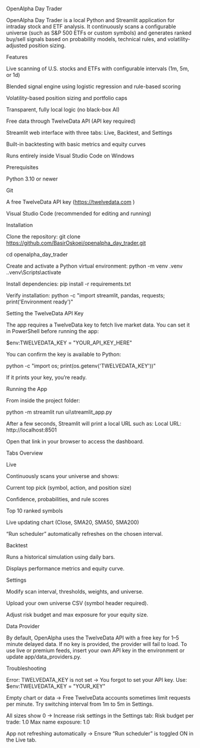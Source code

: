 OpenAlpha Day Trader

OpenAlpha Day Trader is a local Python and Streamlit application for intraday stock and ETF analysis.
It continuously scans a configurable universe (such as S&P 500 ETFs or custom symbols) and generates ranked buy/sell signals based on probability models, technical rules, and volatility-adjusted position sizing.

Features

Live scanning of U.S. stocks and ETFs with configurable intervals (1m, 5m, or 1d)

Blended signal engine using logistic regression and rule-based scoring

Volatility-based position sizing and portfolio caps

Transparent, fully local logic (no black-box AI)

Free data through TwelveData API (API key required)

Streamlit web interface with three tabs: Live, Backtest, and Settings

Built-in backtesting with basic metrics and equity curves

Runs entirely inside Visual Studio Code on Windows

Prerequisites

Python 3.10 or newer

Git

A free TwelveData API key (https://twelvedata.com
)

Visual Studio Code (recommended for editing and running)

Installation

Clone the repository:
git clone https://github.com/BasirOskoei/openalpha_day_trader.git

cd openalpha_day_trader

Create and activate a Python virtual environment:
python -m venv .venv
..venv\Scripts\activate

Install dependencies:
pip install -r requirements.txt

Verify installation:
python -c "import streamlit, pandas, requests; print('Environment ready')"

Setting the TwelveData API Key

The app requires a TwelveData key to fetch live market data.
You can set it in PowerShell before running the app:

$env:TWELVEDATA_KEY = "YOUR_API_KEY_HERE"

You can confirm the key is available to Python:

python -c "import os; print(os.getenv('TWELVEDATA_KEY'))"

If it prints your key, you’re ready.

Running the App

From inside the project folder:

python -m streamlit run ui\streamlit_app.py

After a few seconds, Streamlit will print a local URL such as:
Local URL: http://localhost:8501

Open that link in your browser to access the dashboard.

Tabs Overview

Live

Continuously scans your universe and shows:

Current top pick (symbol, action, and position size)

Confidence, probabilities, and rule scores

Top 10 ranked symbols

Live updating chart (Close, SMA20, SMA50, SMA200)

“Run scheduler” automatically refreshes on the chosen interval.

Backtest

Runs a historical simulation using daily bars.

Displays performance metrics and equity curve.

Settings

Modify scan interval, thresholds, weights, and universe.

Upload your own universe CSV (symbol header required).

Adjust risk budget and max exposure for your equity size.

Data Provider

By default, OpenAlpha uses the TwelveData API with a free key for 1–5 minute delayed data.
If no key is provided, the provider will fail to load.
To use live or premium feeds, insert your own API key in the environment or update app/data_providers.py.

Troubleshooting

Error: TWELVEDATA_KEY is not set
→ You forgot to set your API key. Use:
$env:TWELVEDATA_KEY = "YOUR_KEY"

Empty chart or data
→ Free TwelveData accounts sometimes limit requests per minute. Try switching interval from 1m to 5m in Settings.

All sizes show 0
→ Increase risk settings in the Settings tab:
Risk budget per trade: 1.0
Max name exposure: 1.0

App not refreshing automatically
→ Ensure “Run scheduler” is toggled ON in the Live tab.
